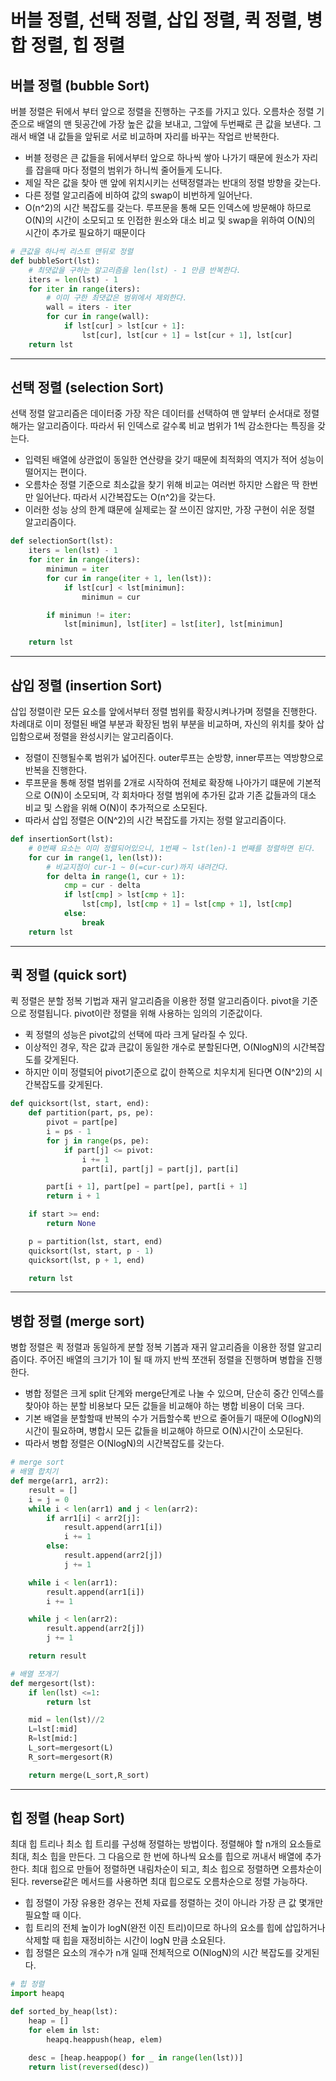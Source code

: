 # 버블 정렬, 선택 정렬, 삽입 정렬, 퀵 정렬, 병합 정렬, 힙 정렬


## 버블 정렬 (bubble Sort)
버블 정렬은 뒤에서 부터 앞으로 정렬을 진행하는 구조를 가지고 있다.
오름차순 정렬 기준으로 배열의 맨 뒷공간에 가장 높은 값을 보내고, 그앞에 두번째로 큰 값을 보낸다.
그래서 배열 내 값들을 앞뒤로 서로 비교하며 자리를 바꾸는 작업르 반복한다.

- 버블 정령은 큰 값들을 뒤에서부터 앞으로 하나씩 쌓아 나가기 때문에 원소가 자리를 잡을때 마다 정렬의 범위가 하니씩 줄어들게 도니다.
- 제일 작은 값을 찾아 맨 앞에 위치시키는 선택정렬과는 반대의 정렬 방향을 갖는다.
- 다른 정렬 알고리즘에 비하여 값의 swap이 비번하게 일어난다.
- O(n^2)의 시간 복잡도를 갖는다. 루프문을 통해 모든 인덱스에 방문해야 하므로 O(N)의 시간이 소모되고 또 인접한 원소와 대소 비교 및 swap을 위하여 O(N)의 시간이 추가로 필요하기 때문이다

```python
# 큰값을 하나씩 리스트 맨뒤로 정렬
def bubbleSort(lst):
    # 최댓값을 구하는 알고리즘을 len(lst) - 1 만큼 반복한다.
    iters = len(lst) - 1
    for iter in range(iters):
        # 이미 구한 최댓값은 범위에서 제외한다.
        wall = iters - iter
        for cur in range(wall):
            if lst[cur] > lst[cur + 1]:
                lst[cur], lst[cur + 1] = lst[cur + 1], lst[cur]
    return lst

```

___


## 선택 정렬 (selection Sort)
선택 정렬 알고리즘은 데이터중 가장 작은 데이터를 선택하여 맨 앞부터 순서대로 정렬해가는 알고리즘이다.
따라서 뒤 인덱스로 갈수록 비교 범위가 1씩 감소한다는 특징을 갖는다.
- 입력된 배열에 상관없이 동일한 연산량을 갖기 때문에 최적화의 역지가 적어 성능이 떨어지는 편이다.
- 오름차순 정렬 기준으로 최소값을 찾기 위해 비교는 여러번 하지만 스왑은 딱 한번만 일어난다. 따라서 시간복잡도는 O(n^2)을 갖는다.
- 이러한 성능 상의 한계 떄문에 실제로는 잘 쓰이진 않지만, 가장 구현이 쉬운 정렬 알고리즘이다.

```python
def selectionSort(lst):
    iters = len(lst) - 1
    for iter in range(iters):
        minimun = iter
        for cur in range(iter + 1, len(lst)):
            if lst[cur] < lst[minimun]:
                minimun = cur

        if minimun != iter:
            lst[minimun], lst[iter] = lst[iter], lst[minimun]

    return lst

```
___

## 삽입 정렬 (insertion Sort)
삽입 정렬이란 모든 요소를 앞에서부터 정렬 범위를 확장시켜나가며 정렬을 진행한다. 차례대로 이미 정렬된 배열 부분과 확장된 범위 부분을 비교하며, 자신의 위치를 찾아 삽입함으로써 정렬을 완성시키는 알고리즘이다.
- 정렬이 진행될수록 범위가 넓어진다. outer루프는 순방향, inner루프는 역방향으로 반복을 진행한다.
- 루프문을 통해 정렬 범위를 2개로 시작하여 전체로 확장해 나아가기 떄문에 기본적으로 O(N)이 소모되며, 각 회차마다 정렬 범위에 추가된 값과 기존 값들과의 대소 비교 및 스왑을 위해 O(N)이 추가적으로 소모된다.
- 따라서 삽입 정렬은 O(N^2)의 시간 복잡도를 가지는 정렬 알고리즘이다.

```python
def insertionSort(lst):
    # 0번째 요소는 이미 정렬되어있으니, 1번째 ~ lst(len)-1 번째를 정렬하면 된다.
    for cur in range(1, len(lst)):
        # 비교지점이 cur-1 ~ 0(=cur-cur)까지 내려간다.
        for delta in range(1, cur + 1):
            cmp = cur - delta
            if lst[cmp] > lst[cmp + 1]:
                lst[cmp], lst[cmp + 1] = lst[cmp + 1], lst[cmp]
            else:
                break
    return lst

```
___

## 퀵 정렬 (quick sort)
퀵 정렬은 분할 정복 기법과 재귀 알고리즘을 이용한 정렬 알고리즘이다. pivot을 기준으로 정렬됩니다. pivot이란 정렬을 위해 사용하는 임의의 기준값이다.
- 퀵 정렬의 성능은 pivot값의 선택에 따라 크게 달라질 수 있다.
- 이상적인 경우, 작은 값과 큰값이 동일한 개수로 분할된다면, O(NlogN)의 시간복잡도를 갖게된다.
- 하지만 이미 정렬되어 pivot기준으로 값이 한쪽으로 치우치게 된다면 O(N^2)의 시간복잡도를 갖게된다.


```python
def quicksort(lst, start, end):
    def partition(part, ps, pe):
        pivot = part[pe]
        i = ps - 1
        for j in range(ps, pe):
            if part[j] <= pivot:
                i += 1
                part[i], part[j] = part[j], part[i]

        part[i + 1], part[pe] = part[pe], part[i + 1]
        return i + 1

    if start >= end:
        return None

    p = partition(lst, start, end)
    quicksort(lst, start, p - 1)
    quicksort(lst, p + 1, end)

    return lst

```
___

## 병합 정렬 (merge sort)
병합 정렬은 퀵 정렬과 동일하게 분할 정복 기봅과 재귀 알고리즘을 이용한 정렬 알고리즘이다. 주어진 배열의 크기가 1이 될 때 까지 반씩 쪼갠뒤 정렬을 진행하며 병합을 진행한다.
- 병합 정렬은 크게 split 단계와 merge단계로 나눌 수 있으며, 단순히 중간 인덱스를 찾아야 하는 분할 비용보다 모든 값들을 비교해야 하는 병합 비용이 더욱 크다.
- 기본 배열을 분할할때 반복의 수가 거듭할수록 반으로 줄어들기 때문에 O(logN)의 시간이 필요하며, 병합시 모든 값들을 비교해야 하므로 O(N)시간이 소모된다. 
- 따라서 병합 정렬은 O(NlogN)의 시간복잡도를 갖는다.

```python
# merge sort
# 배열 합치기
def merge(arr1, arr2):
    result = []
    i = j = 0
    while i < len(arr1) and j < len(arr2):
        if arr1[i] < arr2[j]:
            result.append(arr1[i])
            i += 1
        else:
            result.append(arr2[j])
            j += 1

    while i < len(arr1):
        result.append(arr1[i])
        i += 1

    while j < len(arr2):
        result.append(arr2[j])
        j += 1

    return result

# 배열 쪼개기
def mergesort(lst):
    if len(lst) <=1:
        return lst

    mid = len(lst)//2
    L=lst[:mid]
    R=lst[mid:]
    L_sort=mergesort(L)
    R_sort=mergesort(R)

    return merge(L_sort,R_sort)

```
___

## 힙 정렬 (heap Sort)
최대 힙 트리나 최소 힙 트리를 구성해 정렬하는 방법이다. 정렬해야 할 n개의 요소들로 최대, 최소 힙을 만든다. 그 다음으로 한 번에 하나씩 요소를 힙으로 꺼내서 배열에 추가한다.
최대 힙으로 만들어 정렬하면 내림차순이 되고, 최소 힙으로 정렬하면 오름차순이 된다. reverse같은 메서드를 사용하면 최대 힙으로도 오름차순으로 정렬 가능하다.
- 힙 정렬이 가장 유용한 경우는 전체 자료를 정렬하는 것이 아니라 가장 큰 값 몇개만 필요할 때 이다.
- 힙 트리의 전체 높이가 logN(완전 이진 트리)이므로 하나의 요소를 힙에 삽입하거나 삭제할 때 힙을 재정비하는 시간이 logN 만큼 소요된다.
- 힙 정렬은 요소의 개수가 n개 일때 전체적으로 O(NlogN)의 시간 복잡도를 갖게된다.

```python
# 힙 정렬
import heapq

def sorted_by_heap(lst):
    heap = []
    for elem in lst:
        heapq.heappush(heap, elem)

    desc = [heap.heappop() for _ in range(len(lst))]
    return list(reversed(desc))
```